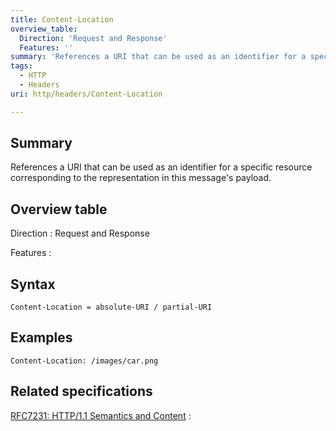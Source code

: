 ```yaml
---
title: Content-Location
overview_table:
  Direction: 'Request and Response'
  Features: ''
summary: 'References a URI that can be used as an identifier for a specific resource corresponding to the representation in this message''s payload.'
tags:
  - HTTP
  - Headers
uri: http/headers/Content-Location

---
```

## <span>Summary</span>

References a URI that can be used as an identifier for a specific resource corresponding to the representation in this message's payload.

## <span>Overview table</span>

Direction
:   Request and Response

Features
:

## <span>Syntax</span>

    Content-Location = absolute-URI / partial-URI

## <span>Examples</span>

```
Content-Location: /images/car.png
```

## <span>Related specifications</span>

[RFC7231: HTTP/1.1 Semantics and Content](http://tools.ietf.org/html/rfc7231#section-3.1.4.2)
:


